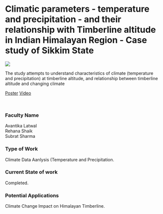 # Climatic parameters - temperature and precipitation - and their relationship with Timberline altitude in Indian Himalayan Region - Case study of Sikkim State

![](05.%20Climatic%20parameters%20-%20temperature%20and%20precipitation%20-%20and%20their%20relationship%20with%20Timberline%20altitude%20in%20Indian%20Himalayan%20Region%20-%20Case%20study%20of%20Sikkim%20State.png)

The study attempts to understand characteristics of climate (temperature and precipitation) at timberline altitude, and relationship between timberline altitude and changing climate

[Poster](05.%20Climatic%20parameters%20-%20temperature%20and%20precipitation%20-%20and%20their%20relationship%20with%20Timberline%20altitude%20in%20Indian%20Himalayan%20Region%20-%20Case%20study%20of%20Sikkim%20State.pdf)
[Video](controls)

<br>


### Faculty Name

Avantika Latwal<br>
Rehana Shaik<br>
Subrat Sharma


### Type of Work

Climate Data Aanlysis (Temperature and Precipitation.


### Current State of work

Completed.


### Potential Applications

Climate Change Impact on Himalayan Timberline.
